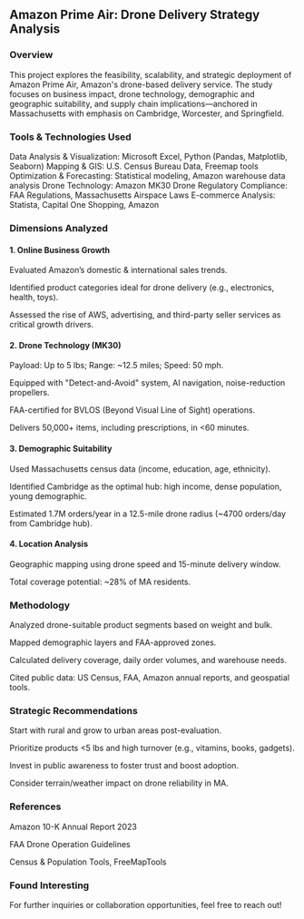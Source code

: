 ## **Amazon Prime Air: Drone Delivery Strategy Analysis**
### Overview
This project explores the feasibility, scalability, and strategic deployment of Amazon Prime Air, Amazon's drone-based delivery service. The study focuses on business impact, drone technology, demographic and geographic suitability, and supply chain implications—anchored in Massachusetts with emphasis on Cambridge, Worcester, and Springfield.

### Tools & Technologies Used
Data Analysis & Visualization: Microsoft Excel, Python (Pandas, Matplotlib, Seaborn)
Mapping & GIS: U.S. Census Bureau Data, Freemap tools
Optimization & Forecasting: Statistical modeling, Amazon warehouse data analysis
Drone Technology: Amazon MK30 Drone
Regulatory Compliance: FAA Regulations, Massachusetts Airspace Laws
E-commerce Analysis: Statista, Capital One Shopping, Amazon

### Dimensions Analyzed
#### 1. Online Business Growth
Evaluated Amazon’s domestic & international sales trends.

Identified product categories ideal for drone delivery (e.g., electronics, health, toys).

Assessed the rise of AWS, advertising, and third-party seller services as critical growth drivers.

#### 2. Drone Technology (MK30)
Payload: Up to 5 lbs; Range: ~12.5 miles; Speed: 50 mph.

Equipped with "Detect-and-Avoid" system, AI navigation, noise-reduction propellers.

FAA-certified for BVLOS (Beyond Visual Line of Sight) operations.

Delivers 50,000+ items, including prescriptions, in <60 minutes.

#### 3. Demographic Suitability
Used Massachusetts census data (income, education, age, ethnicity).

Identified Cambridge as the optimal hub: high income, dense population, young demographic.

Estimated 1.7M orders/year in a 12.5-mile drone radius (~4700 orders/day from Cambridge hub).

#### 4. Location Analysis
Geographic mapping using drone speed and 15-minute delivery window.

Total coverage potential: ~28% of MA residents.

### Methodology
Analyzed drone-suitable product segments based on weight and bulk.

Mapped demographic layers and FAA-approved zones.

Calculated delivery coverage, daily order volumes, and warehouse needs.

Cited public data: US Census, FAA, Amazon annual reports, and geospatial tools.

### Strategic Recommendations
Start with rural and grow to urban areas post-evaluation.

Prioritize products <5 lbs and high turnover (e.g., vitamins, books, gadgets).

Invest in public awareness to foster trust and boost adoption.

Consider terrain/weather impact on drone reliability in MA.

### References
Amazon 10-K Annual Report 2023

FAA Drone Operation Guidelines

Census & Population Tools, FreeMapTools

### Found Interesting 
For further inquiries or collaboration opportunities, feel free to reach out!
